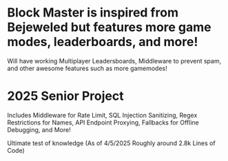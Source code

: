 # Block Master is inspired from Bejeweled but features more game modes, leaderboards, and more!

Will have working Multiplayer Leadersboards, Middleware to prevent spam, and other awesome features such as more gamemodes!

# 2025 Senior Project

Includes Middleware for Rate Limit, SQL Injection Sanitizing, Regex Restrictions for Names, API Endpoint Proxying, Fallbacks for Offline Debugging, and More!

Ultimate test of knowledge (As of 4/5/2025 Roughly around 2.8k Lines of Code)